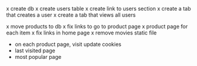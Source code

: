 x create db
x create users table
x create link to users section
x create a tab that creates a user
x create a tab that views all users

x move products to db
x fix links to go to product page
x product page for each item
x fix links in home page
x remove movies static file

- on each product page, visit update cookies
- last visited page
- most popular page
